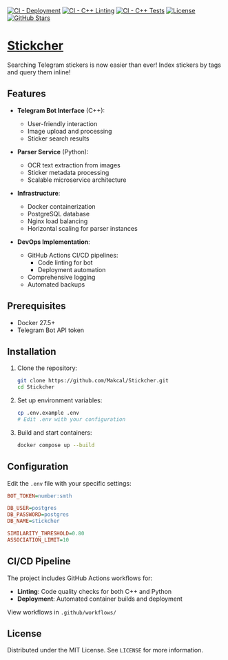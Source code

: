 [![CI - Deployment](https://github.com/Makcal/Stickcher/actions/workflows/deploy.yml/badge.svg?branch=sna_project)](https://github.com/Makcal/Stickcher/actions/workflows/deploy.yml)
[![CI - C++ Linting](https://github.com/Makcal/Stickcher/actions/workflows/cpp-lint.yml/badge.svg?branch=sna_project)](https://github.com/Makcal/Stickcher/actions/workflows/cpp-lint.yml)
[![CI - C++ Tests](https://github.com/Makcal/Stickcher/actions/workflows/tests.yml/badge.svg?branch=sna_project)](https://github.com/Makcal/Stickcher/actions/workflows/tests.yml)
[![License](https://img.shields.io/github/license/Makcal/Stickcher)](https://github.com/Makcal/Stickcher/blob/main/LICENSE)
[![GitHub Stars](https://img.shields.io/github/stars/Makcal/Stickcher)](https://github.com/Makcal/Stickcher/stargazers)

# [Stickcher](t.me/Stickcherbot)
Searching Telegram stickers is now easier than ever! Index stickers by tags and query them inline!

## Features

- **Telegram Bot Interface** (C++):
  - User-friendly interaction
  - Image upload and processing
  - Sticker search results

- **Parser Service** (Python):
  - OCR text extraction from images
  - Sticker metadata processing
  - Scalable microservice architecture

- **Infrastructure**:
  - Docker containerization
  - PostgreSQL database
  - Nginx load balancing
  - Horizontal scaling for parser instances

- **DevOps Implementation**:
  - GitHub Actions CI/CD pipelines:
    - Code linting for bot
    - Deployment automation
  - Comprehensive logging
  - Automated backups

## Prerequisites

- Docker 27.5+
- Telegram Bot API token

## Installation

1. Clone the repository:
   ```bash
   git clone https://github.com/Makcal/Stickcher.git
   cd Stickcher
   ```

2. Set up environment variables:
   ```bash
   cp .env.example .env
   # Edit .env with your configuration
   ```

3. Build and start containers:
   ```bash
   docker compose up --build
   ```

## Configuration

Edit the `.env` file with your specific settings:

```ini
BOT_TOKEN=number:smth

DB_USER=postgres
DB_PASSWORD=postgres
DB_NAME=stickcher

SIMILARITY_THRESHOLD=0.80
ASSOCIATION_LIMIT=10
```

## CI/CD Pipeline

The project includes GitHub Actions workflows for:

- **Linting**: Code quality checks for both C++ and Python
- **Deployment**: Automated container builds and deployment

View workflows in `.github/workflows/`

## License

Distributed under the MIT License. See `LICENSE` for more information.
